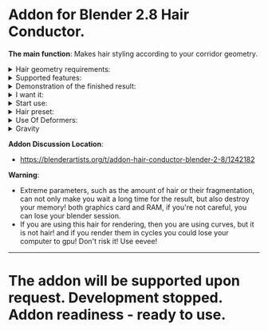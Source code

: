 # Addon for Blender 2.8 Hair Conductor.

**The main function**: 
Makes hair styling according to your corridor geometry.

 <details>
  <summary>Hair geometry requirements: </summary>
 
 - Strictly 4x carbon tube.
 - The ends are filled.
 - No holes or tears.
 - The whole number of rings.
 - Only a polygon has a group of vertices - the base.
 - The material for this pipe is assigned to the base.
 - The aspect ratios of the base and scale affect the layout and amount of hair.
 - Separate pipes must not be connected.
 - Modifiers are not taken into account.
 - The object should not be rotated, scaled, have a parent.
 - The object must have at least 1 material
![Alt-текст](https://cdn.discordapp.com/attachments/340195875399663617/731649425130127420/1.png "One hair element cutaway")

</details>

<details>
  <summary>Supported features: </summary>

 - View of the object (the object is initially visible / render material, the object is a grid, the overlay is off.)
 - One or more types of hair at the same time.
 - Hair type may be:
 - Object Type (Geometry / Curve)
 - Division Method (Do not divide objects by different materials / divide all / select only 1)
 - For a curve, the width of the root.
 - The amount of hair in the type (the scale of the hair bases is taken into account).
 - Subdivision.
 - Smoothing (Without / Bezier 1)
 - Switched off.
 - The noise of the hair position.
 - Hair Size (Width)
 - The randomizer is long:
 - The maximum length of hair.
 - Minimum hair length.
 - Scatter (1 - no, 0 or 2 - closer to something)
 - Shelves of deformers (noise).
 - Skeleton generation (and harness).
 - Saving and loading addon session.
 - Tool for edit-mode tool - Hair Selecter Floor.
 - Tool for edit-mode tool - Hair Loop Cut Floors.

</details>

<details>
  <summary>Demonstration of the finished result: </summary>

![Alt-текст](https://cdnb.artstation.com/p/assets/images/images/028/696/445/large/mod-____-render-test-1-1-1.jpg?1595249808 "One hair element cutaway")
![Alt-текст](https://cdnb.artstation.com/p/assets/images/images/028/696/463/large/mod-____-render-test-1-2-1.jpg?1595249822 "One hair element cutaway")
![Alt-текст](https://cdna.artstation.com/p/assets/images/images/029/099/810/large/mod-____-man-1-1-2.jpg?1596463522 "One hair element cutaway")
![Alt-текст](https://cdna.artstation.com/p/assets/images/images/029/099/814/large/mod-____-man-1-1-3.jpg?1596463531 "One hair element cutaway")
![Alt-текст](https://cdna.artstation.com/p/assets/images/images/029/102/674/large/mod-____-girl-1-1-2.jpg?1596469609 "One hair element cutaway")
![Alt-текст](https://cdnb.artstation.com/p/assets/images/images/029/102/671/large/mod-____-girl-1-1-3.jpg?1596469594 "One hair element cutaway")
![Alt-текст](https://cdna.artstation.com/p/assets/images/images/028/791/780/large/mod-____-srgvzsaerv-1-1-1.jpg?1595518164 "One hair element cutaway")
![Alt-текст](https://cdna.artstation.com/p/assets/images/images/028/791/788/large/mod-____-srgvzsaerv-1-2-1.jpg?1595518172 "One hair element cutaway")
![Alt-текст](https://cdnb.artstation.com/p/assets/images/images/028/791/795/large/mod-____-srgvzsaerv-1-3-1.jpg?1595518179 "One hair element cutaway")
![Alt-текст](https://cdna.artstation.com/p/assets/images/images/028/791/804/large/mod-____-srgvzsaerv-1-4-1.jpg?1595518187 "One hair element cutaway")
![Alt-текст](https://cdnb.artstation.com/p/assets/images/images/028/791/823/large/mod-____-srgvzsaerv-1-6-1.jpg?1595518201 "One hair element cutaway")
![Alt-текст](https://cdna.artstation.com/p/assets/images/images/028/791/832/large/mod-____-srgvzsaerv-1-7-1.jpg?1595518208 "One hair element cutaway")
![Alt-текст](https://cdnb.artstation.com/p/assets/images/images/028/791/839/large/mod-____-srgvzsaerv-1-8-1.jpg?1595518216 "One hair element cutaway")

</details>

<details>
  <summary>I want it: </summary>

 - Get the ZIP/
 - Open blender/
 - User settings/
 - Addons/
 - Open/
 - This add-on/
 - Activate/
 
 </details>
 
<details>
  <summary>Start use: </summary>

- What do you want

![Alt-текст](https://cdn.discordapp.com/attachments/340195875399663617/745364795779317861/first_1-8-1.png "What do you want")

- Materials required

![Alt-текст](https://cdn.discordapp.com/attachments/340195875399663617/745364797687595028/first_1-8-2.png "Materials required")

- Select a root group

![Alt-текст](https://cdn.discordapp.com/attachments/340195875399663617/745364798899749034/first_1-8-3.png "Select a root group")

- Cause Mapping

![Alt-текст](https://cdn.discordapp.com/attachments/340195875399663617/745364801114603640/first_1-8-4.png "Cause Mapping")

- Create your first hair

![Alt-текст](https://cdn.discordapp.com/attachments/340195875399663617/745364803349905560/first_1-8-5.png "Create your first hair")

- To add your hair to the save list, click this

![Alt-текст](https://cdn.discordapp.com/attachments/340195875399663617/745397157376426014/re_1-1-1.png "To add your hair to the save list, click this")

</details>

<details>
  <summary>Hair preset: </summary>
 
  <details>
    <summary>    See the geometry of the map</summary>

 - Don't see the geometry of the map 

![Alt-текст](https://cdn.discordapp.com/attachments/340195875399663617/745368401761009694/first_1-9-1.png "See the geometry of the map")

 - See the geometry of the map

![Alt-текст](https://cdn.discordapp.com/attachments/340195875399663617/745368402712854609/first_1-9-2.png "Don't see the geometry of the map")

</details>

<details>
  <summary>    Switch hair type</summary>

 - Switch hair type: curve 

![Alt-текст](https://cdn.discordapp.com/attachments/340195875399663617/745368404952743936/first_1-9-3.png "Switch hair type: mesh")

 - Switch hair type: mesh

![Alt-текст](https://cdn.discordapp.com/attachments/340195875399663617/745368407473651762/first_1-9-4.png "Switch hair type: curve")

</details>

<details>
  <summary>    Curve power radius</summary>

 - Power 1

![Alt-текст](https://cdn.discordapp.com/attachments/340195875399663617/752193279272943616/first_1-14-3.png "Power 1")

 - High power

![Alt-текст](https://cdn.discordapp.com/attachments/340195875399663617/752193276689383524/first_1-14-2.png "High power")

 - Small power

![Alt-текст](https://cdn.discordapp.com/attachments/340195875399663617/752193276500770856/first_1-14-1.png "Small power")

 </details>
<details>
  <summary>    Split by materials</summary>

 - Do not split by materials

![Alt-текст](https://cdn.discordapp.com/attachments/340195875399663617/745368411495727107/first_1-9-5.png "Do not split by materials")

 - Split all materials

![Alt-текст](https://cdn.discordapp.com/attachments/340195875399663617/745368414708826122/first_1-9-6.png "Split all materials")

 - Select 1 material

![Alt-текст](https://cdn.discordapp.com/attachments/340195875399663617/745368414708564028/first_1-9-7.png "Select 1 material")

 - Select 1 material

![Alt-текст](https://cdn.discordapp.com/attachments/340195875399663617/745368416633749556/first_1-9-8.png "Select 1 material")

</details>

<details>
  <summary>    Length range</summary>

 - Scatter location 1.

![Alt-текст](https://cdn.discordapp.com/attachments/340195875399663617/745374827312840854/first_1-10-1.png "Scatter location 1.")

 - Scatter location 2.

![Alt-текст](https://cdn.discordapp.com/attachments/340195875399663617/745374829099745280/first_1-10-2.png "Scatter location 2.")

 - Scatter location 0.

![Alt-текст](https://cdn.discordapp.com/attachments/340195875399663617/745374830538522714/first_1-10-3.png "Scatter location 0.")

 - High minimum

![Alt-текст](https://cdn.discordapp.com/attachments/340195875399663617/745374832530555010/first_1-10-4.png "High minimum")

 - Length up to 1

![Alt-текст](https://cdn.discordapp.com/attachments/340195875399663617/752193281714028555/first_1-15-1.png "Length up to 1")

 - Ton more than 1

![Alt-текст](https://cdn.discordapp.com/attachments/340195875399663617/752193282536112220/first_1-15-2.png "Ton more than 1")

</details>

<details>
  <summary>    Hair width</summary>

 - Large width

![Alt-текст](https://cdn.discordapp.com/attachments/340195875399663617/745374835076497498/first_1-11-1.png "Large width")

 - Small width

![Alt-текст](https://cdn.discordapp.com/attachments/340195875399663617/745374837001945501/first_1-11-2.png "Small width")

</details>

<details>
  <summary>    Hair scatter</summary>

 - The spread is high

![Alt-текст](https://cdn.discordapp.com/attachments/340195875399663617/745374838830399548/first_1-11-3.png "The spread is high")

 - Low spread

![Alt-текст](https://cdn.discordapp.com/attachments/340195875399663617/745374840629887097/first_1-11-4.png "Low spread")

</details>

<details>
  <summary>    Dynamic number of vertices</summary>

 - Dynamic number of vertices taking into account length

![Alt-текст](https://cdn.discordapp.com/attachments/340195875399663617/745377207798595694/first_1-11-5.png "Dynamic number of vertices taking into account length")

 - Constant length

![Alt-текст](https://cdn.discordapp.com/attachments/340195875399663617/745377208331403304/first_1-11-6.png "Constant length")

</details>

<details>
  <summary>    Count of preset</summary>

 - 2 different presets created

![Alt-текст](https://cdn.discordapp.com/attachments/340195875399663617/745377211145650178/first_1-12-1.png "2 different presets created")

 - All presets disabled

![Alt-текст](https://cdn.discordapp.com/attachments/340195875399663617/745377212433301615/first_1-12-2.png "All presets disabled")

 - Preset 1 only

![Alt-текст](https://cdn.discordapp.com/attachments/340195875399663617/745377214316544011/first_1-12-3.png "Preset 1 only")

 - Preset 2 only

![Alt-текст](https://cdn.discordapp.com/attachments/340195875399663617/745377216124158012/first_1-12-4.png "Preset 2 only")

 - Record of the number of different presets

![Alt-текст](https://cdn.discordapp.com/attachments/340195875399663617/745377218384887848/first_1-12-5.png "Record of the number of different presets")
</details>
</details>

<details>
  <summary>Use Of Deformers: </summary>

No deformers 

![Alt-текст](https://cdn.discordapp.com/attachments/340195875399663617/745006060909232219/first_1-1-1.png "No deformers")

<details>
  <summary>    UVZ noise</summary>

**Type**: Noise in hair space : 

![Alt-текст](https://cdn.discordapp.com/attachments/340195875399663617/745006064189046874/first_1-2-1.png "Noise in hair space")

 - The size

![Alt-текст](https://cdn.discordapp.com/attachments/340195875399663617/745006067578175590/first_1-2-2.png "The size")

 - Drop

![Alt-текст](https://cdn.discordapp.com/attachments/340195875399663617/745006070820372540/first_1-2-3.png "Drop")

</details>

<details>
  <summary>    XYZ noise</summary>

**Type**: Coordinate noise : 

![Alt-текст](https://cdn.discordapp.com/attachments/340195875399663617/745006074742177912/first_1-3-1.png "Coordinate noise")

 - Power

![Alt-текст](https://cdn.discordapp.com/attachments/340195875399663617/745006076528951387/first_1-3-2.png "Power")

 - The size

![Alt-текст](https://cdn.discordapp.com/attachments/340195875399663617/745006103720362126/first_1-3-3.png "The size")

 - Drop

![Alt-текст](https://cdn.discordapp.com/attachments/340195875399663617/745006106580877343/first_1-3-4.png "Drop")

</details>

<details>
  <summary>    Voronoise</summary>

**Type**: Voronoise (clusters) : 

![Alt-текст](https://cdn.discordapp.com/attachments/340195875399663617/745006111022907482/first_1-4-1a.png "Voronoise clusters")

 - Power

![Alt-текст](https://cdn.discordapp.com/attachments/340195875399663617/745006113216397352/first_1-4-2a.png "Power")

 - The size

![Alt-текст](https://cdn.discordapp.com/attachments/340195875399663617/745006116206936134/first_1-4-3a.png "The size")

 - Drop

![Alt-текст](https://cdn.discordapp.com/attachments/340195875399663617/745006120275410994/first_1-4-4a.png "Drop")

</details>

<details>
  <summary>    Resize</summary>

**Type**: Size (in width) : 

![Alt-текст](https://cdn.discordapp.com/attachments/340195875399663617/745006143977553971/first_1-5-1.png "Size (in width)")

 - Size vector

![Alt-текст](https://cdn.discordapp.com/attachments/340195875399663617/745006146372501544/first_1-5-2.png "Size vector")

 - The size

![Alt-текст](https://cdn.discordapp.com/attachments/340195875399663617/745006150096912384/first_1-5-3.png "The size")

 - Drop

![Alt-текст](https://cdn.discordapp.com/attachments/340195875399663617/745006154400399580/first_1-5-4.png "Drop")

</details>

<details>
  <summary>    Rotate</summary>

**Type**: Rotation (To lenght) : 

![Alt-текст](https://cdn.discordapp.com/attachments/340195875399663617/745006158015889480/first_1-6-1.png "Rotation (To lenght)")

 - Power

![Alt-текст](https://cdn.discordapp.com/attachments/340195875399663617/745006161157423184/first_1-6-2.png "Power")

 - The size

![Alt-текст](https://cdn.discordapp.com/attachments/340195875399663617/745006180665131238/first_1-6-3.png "The size")

 - Drop

![Alt-текст](https://cdn.discordapp.com/attachments/340195875399663617/745006181684215938/first_1-6-4.png "Drop")

</details>

Combination example

![Alt-текст](https://cdn.discordapp.com/attachments/340195875399663617/745006184716566579/first_1-7-1.png "Combination example")

</details>

<details>
  <summary>    Gravity</summary>

**Type**: Gravity : 

 - Use

![Alt-текст](https://cdn.discordapp.com/attachments/340195875399663617/752193272696406046/first_1-13-1.png "The size")

 - No use

![Alt-текст](https://cdn.discordapp.com/attachments/340195875399663617/752193274097172722/first_1-13-2.png "The size")

</details>

**Addon Discussion Location**:
- https://blenderartists.org/t/addon-hair-conductor-blender-2-8/1242182

 **Warning**:
 - Extreme parameters, such as the amount of hair or their fragmentation, can not only make you wait a long time for the result, but also destroy your memory! both graphics card and RAM, if you're not careful, you can lose your blender session.
 - If you are using this hair for rendering, then you are using curves, but it is not hair! and if you render them in cycles you could lose your computer to gpu! Don't risk it! Use eevee!
____
# The addon will be supported upon request. Development stopped. Addon readiness - ready to use.
